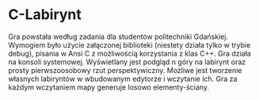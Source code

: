 # C-Labirynt

Gra powstała według zadania dla studentów politechniki Gdańskiej. Wymogiem było użycie załączonej biblioteki (niestety działa tylko w trybie debug), pisania w Ansi C z możliwością korzystania z klas C++. Gra działa na konsoli systemowej. Wyświetlany jest podgląd n góry na labirynt oraz prosty pierwszoosobowy rzut perspektywiczny. Możliwe jest tworzenie własnych labiryntów w wbudowanym edytorze i wczytanie ich. Gra za każdym wczytaniem mapy generuje losowo elementy-ściany. 
